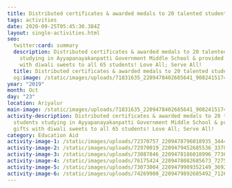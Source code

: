 ```yaml
---
title: Distributed certificates & awarded medals to 20 talented students in Ariyalur
tags: activities
date: 2020-09-25T05:45:30.384Z
layout: single-activities.html
seo:
  twitter:card: summary
  description: Distributed certificates & awarded medals to 20 talented students
    studying in Ayyapanayakanpatti Government Middle School & provided gifts
    with diwali sweets to all 65 students! Love All; Serve All!
  title: Distributed certificates & awarded medals to 20 talented students in Ariyalur
  og:image: /static/images/uploads/71831635_2209478402685641_9082415174454870016_o_2209478399352308.jpg
year: "2019"
month: Oct
day: "23"
location: Ariyalur
main-image: /static/images/uploads/71831635_2209478402685641_9082415174454870016_o_2209478399352308.jpg
activity-description: Distributed certificates & awarded medals to 20 talented
  students studying in Ayyapanayakanpatti Government Middle School & provided
  gifts with diwali sweets to all 65 students! Love All; Serve All!
category: Education Aid
activity-image-1: /static/images/uploads/72370757_2209478796018935_3444317991888486400_o_2209478792685602.jpg
activity-image-2: /static/images/uploads/72970019_2209479452685536_3378673750391128064_o_2209479446018870.jpg
activity-image-3: /static/images/uploads/73087846_2209478186018996_7736908478756683776_o_2209478179352330.jpg
activity-image-4: /static/images/uploads/76175424_2209478082685673_7275936334731018240_n_2209478079352340.jpg
activity-image-5: /static/images/uploads/73073004_2209479989352149_3692308136544174080_o_2209479982685483.jpg
activity-image-6: /static/images/uploads/74269900_2209479892685492_712654087950172160_o_2209479889352159.jpg
---
```

